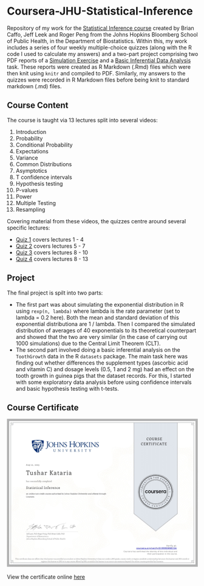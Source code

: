 # Coursera-JHU-Statistical-Inference
Repository of my work for the [Statistical Inference course](https://www.coursera.org/learn/statistical-inference) created by Brian Caffo, Jeff Leek and Roger Peng from the Johns Hopkins Bloomberg School of Public Health, in the Department of Biostatistics. Within this, my work includes a series of four weekly multiple-choice quizzes (along with the R code I used to calculate my answers) and a two-part project comprising two PDF reports of a [Simulation Exercise](https://github.com/tk-0602/Coursera-JHU-Statistical-Inference/blob/d7f9187849cf87e7f582b5893ae60fdda5eea4d0/Project/Part%201%20-%20Simulation%20Exercise/Part_1_Simulation_Exercise.pdf) and a [Basic Inferential Data Analysis](https://github.com/tk-0602/Coursera-JHU-Statistical-Inference/blob/d7f9187849cf87e7f582b5893ae60fdda5eea4d0/Project/Part%202%20-%20Basic%20Inferential%20Data%20Analysis/Part_2_Basic_Inferential_Data_Analysis.pdf) task. These reports were created as R Markdown (.Rmd) files which were then knit using `knitr` and compiled to PDF. Similarly, my answers to the quizzes were recorded in R Markdown files before being knit to standard markdown (.md) files.

## Course Content
The course is taught via 13 lectures split into several videos:

1. Introduction
2. Probability
3. Conditional Probability
4. Expectations
5. Variance
6. Common Distributions
7. Asymptotics
8. T confidence intervals
9. Hypothesis testing
10. P-values
11. Power
12. Multiple Testing
13. Resampling

Covering material from these videos, the quizzes centre around several specific lectures:

- [Quiz 1]() covers lectures 1 - 4
- [Quiz 2]() covers lectures 5 - 7
- [Quiz 3]() covers lectures 8 - 10
- [Quiz 4]() covers lectures 8 - 13

## Project

The final project is spilt into two parts:

- The first part was about simulating the exponential distribution in R using `rexp(n, lambda)` where lambda is the rate parameter (set to lambda = 0.2 here). Both the mean and standard deviation of this exponential distributiona are 1 / lambda. Then I compared the simulated distribution of averages of 40 exponentials to its theoretical counterpart and showed that the two are very similar (in the case of carrying out 1000 simulations) due to the Central Limit Theorem (CLT).
- The second part involved doing a basic inferential analysis on the `ToothGrowth` data in the R `datasets` package. The main task here was finding out whether differences the supplement types (ascorbic acid and vitamin C) and dosage levels (0.5, 1 and 2 mg) had an effect on the tooth growth in guinea pigs that the dataset records. For this, I started with some exploratory data analysis before using confidence intervals and basic hypothesis testing with t-tests.

## Course Certificate

![Course Certificate](Course_Certificate.jpg)

View the certificate online [here](https://www.coursera.org/account/accomplishments/verify/D1RRREWWE15A)
